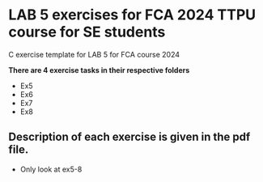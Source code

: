 # LAB 5 exercises for FCA 2024 TTPU course for SE students
C exercise template for LAB 5 for FCA course 2024

**There are 4 exercise tasks in their respective folders**

* Ex5
* Ex6
* Ex7
* Ex8

## Description of each exercise is given in the pdf file.

* Only look at ex5-8
